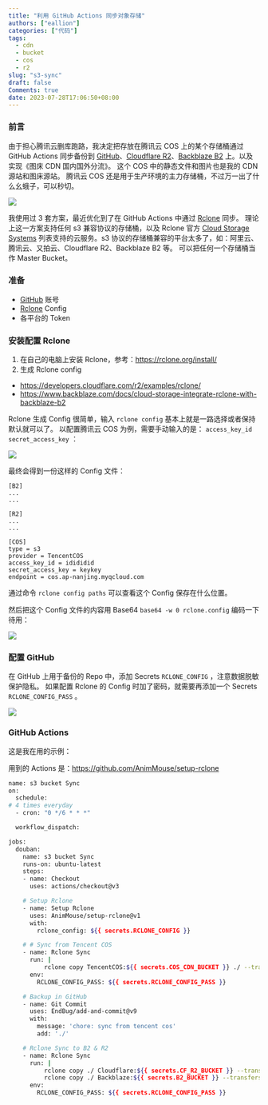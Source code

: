 ```yaml
---
title: "利用 GitHub Actions 同步对象存储"
authors: ["eallion"]
categories: ["代码"]
tags: 
  - cdn
  - bucket
  - cos
  - r2
slug: "s3-sync"
draft: false
Comments: true
date: 2023-07-28T17:06:50+08:00
---
```


### 前言

由于担心腾讯云删库跑路，我决定把存放在腾讯云 COS 上的某个存储桶通过 GitHub Actions 同步备份到 [GitHub](https://github.com/eallion/static)、[Cloudflare R2](https://www.cloudflare.com/developer-platform/r2/)、[Backblaze B2](https://www.backblaze.com/cloud-storage) 上。以及实现《图床 CDN 国内国外分流》。
这个 COS 中的静态文件和图片也是我的 CDN 源站和图床源站。
腾讯云 COS 还是用于生产环境的主力存储桶，不过万一出了什么幺蛾子，可以秒切。

![](https://images.eallion.com/images/2023/07/s3-sync-workflow.png)

我使用过 3 套方案，最近优化到了在 GitHub Actions 中通过 [Rclone](https://rclone.org/) 同步。
理论上这一方案支持任何 s3 兼容协议的存储桶，以及 Rclone 官方 [Cloud Storage Systems](https://rclone.org/overview/) 列表支持的云服务。s3 协议的存储桶兼容的平台太多了，如：阿里云、腾讯云、又拍云、Cloudflare R2、Backblaze B2 等。
可以把任何一个存储桶当作 Master Bucket。

### 准备

- [GitHub](https://github.com/) 账号
- [Rclone](https://rclone.org/) Config
- 各平台的 Token

### 安装配置 Rclone

1. 在自己的电脑上安装 Rclone，参考：<https://rclone.org/install/>
2. 生成 Rclone config

- https://developers.cloudflare.com/r2/examples/rclone/
- https://www.backblaze.com/docs/cloud-storage-integrate-rclone-with-backblaze-b2

Rclone 生成 Config 很简单，输入 `rclone config` 基本上就是一路选择或者保持默认就可以了。
以配置腾讯云 COS 为例，需要手动输入的是： `access_key_id` `secret_access_key` ：

![](https://images.eallion.com/images/2023/07/rclone_config.gif)

最终会得到一份这样的 Config 文件：

```config
[B2]
...
...

[R2]
...
...

[COS]
type = s3
provider = TencentCOS
access_key_id = idididid
secret_access_key = keykey
endpoint = cos.ap-nanjing.myqcloud.com
```

通过命令 `rclone config paths` 可以查看这个 Config 保存在什么位置。

然后把这个 Config 文件的内容用 Base64 `base64 -w 0 rclone.config` 编码一下待用：

![](https://images.eallion.com/images/2023/07/rclone_config_base64.png)

### 配置 GitHub

在 GitHub 上用于备份的 Repo 中，添加 Secrets `RCLONE_CONFIG` ，注意数据脱敏保护隐私。
如果配置 Rclone 的 Config 时加了密码，就需要再添加一个 Secrets `RCLONE_CONFIG_PASS` 。

![](https://images.eallion.com/images/2023/07/secret_rclone_config.png)

### GitHub Actions

这是我在用的示例：

用到的 Actions 是：<https://github.com/AnimMouse/setup-rclone>

```bash
name: s3 bucket Sync
on:
  schedule:
# 4 times everyday
  - cron: "0 */6 * * *"

  workflow_dispatch:

jobs:
  douban:
    name: s3 bucket Sync 
    runs-on: ubuntu-latest
    steps:
    - name: Checkout
      uses: actions/checkout@v3

    # Setup Rclone
    - name: Setup Rclone
      uses: AnimMouse/setup-rclone@v1
      with:
        rclone_config: ${{ secrets.RCLONE_CONFIG }}

    # # Sync from Tencent COS
    - name: Rclone Sync 
      run: |
          rclone copy TencentCOS:${{ secrets.COS_CDN_BUCKET }} ./ --transfers=8 --checkers=16
      env:
        RCLONE_CONFIG_PASS: ${{ secrets.RCLONE_CONFIG_PASS }}

    # Backup in GitHub
    - name: Git Commit
      uses: EndBug/add-and-commit@v9
      with:
        message: 'chore: sync from tencent cos'
        add: './'

    # Rclone Sync to B2 & R2
    - name: Rclone Sync 
      run: |
          rclone copy ./ Cloudflare:${{ secrets.CF_R2_BUCKET }} --transfers=8 --checkers=16 --exclude=.git/** --exclude=.github/** --exclude=README.md
          rclone copy ./ Backblaze:${{ secrets.B2_BUCKET }} --transfers=8 --checkers=16 --exclude=.git/** --exclude=.github/** --exclude=README.md
      env:
        RCLONE_CONFIG_PASS: ${{ secrets.RCLONE_CONFIG_PASS }}
```
